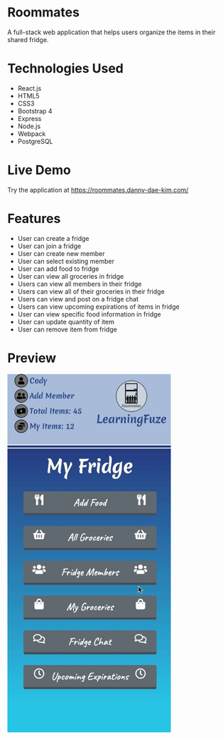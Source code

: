 # Roommates
A full-stack web application that helps users organize the items in their shared fridge.

# Technologies Used
<ul>
  <li>React.js</li>
  <li>HTML5</li>
  <li>CSS3</li>
  <li>Bootstrap 4</li>
  <li>Express</li>
  <li>Node.js</li>
  <li>Webpack</li>
  <li>PostgreSQL</li>
</ul>

# Live Demo
Try the application at <a href="https://roommates.danny-dae-kim.com/">https://roommates.danny-dae-kim.com/</a>

# Features
<ul>
  <li>User can create a fridge</li>
  <li>User can join a fridge</li>
  <li>User can create new member</li>
  <li>User can select existing member</li>
  <li>User can add food to fridge</li>
  <li>User can view all groceries in fridge</li>
  <li>Users can view all members in their fridge</li>
  <li>Users can view all of their groceries in their fridge</li>
  <li>Users can view and post on a fridge chat</li>
  <li>Users can view upcoming expirations of items in fridge</li>
  <li>User can view specific food information in fridge</li>
  <li>User can update quantity of item</li>
  <li>User can remove item from fridge</li>
</ul>

# Preview
<img src="./server/public/images/roommates.gif" alt="roommates app preview">

